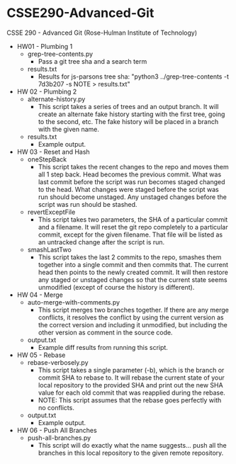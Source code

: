 # CSSE290-Advanced-Git
CSSE 290 - Advanced Git (Rose-Hulman Institute of Technology)

* HW01 - Plumbing 1
  * grep-tree-contents.py
    * Pass a git tree sha and a search term
  * results.txt
    * Results for js-parsons tree sha: "python3 ../grep-tree-contents -t 7d3b207 -s NOTE > results.txt"
* HW 02 - Plumbing 2
  * alternate-history.py
    * This script takes a series of trees and an output branch. It will create an
    alternate fake history starting with the first tree, going to the second, etc.
    The fake history will be placed in a branch with the given name.
  * results.txt
    * Example output.
* HW 03 - Reset and Hash
  * oneStepBack
    * This script takes the recent changes to the repo and moves them all 1 step back.
    Head becomes the previous commit.
    What was last commit before the script was run becomes staged changed to the head.
    What changes were staged before the script was run should become unstaged.
    Any unstaged changes before the script was run should be stashed.
  * revertExceptFile
    * This script takes two parameters, the SHA of a particular commit and a
    filename. It will reset the git repo completely to a particular commit,
    except for the given filename. That file will be listed as an untracked
    change after the script is run.
  * smashLastTwo
    * This script takes the last 2 commits to the repo, smashes them together
    into a single commit and then commits that. The current head then points
    to the newly created commit. It will then restore any staged or unstaged
    changes so that the current state seems unmodified (except of course the
    history is different).
* HW 04 - Merge
  * auto-merge-with-comments.py
    * This script merges two branches together. If there are any merge conflicts,
    it resolves the conflict by using the current version as the correct version
    and including it unmodified, but including the other version as comment in
    the source code.
  * output.txt
    * Example diff results from running this script.
* HW 05 - Rebase
  * rebase-verbosely.py
    * This script takes a single parameter (-b), which is the branch or commit SHA
    to rebase to. It will rebase the current state of your local repository to
    the provided SHA and print out the new SHA value for each old commit that
    was reapplied during the rebase.
    * NOTE: This script assumes that the rebase goes perfectly with no conflicts.
  * output.txt
    * Example output.
* HW 06 - Push All Branches
  * push-all-branches.py
    * This script will do exactly what the name suggests... push all the
    branches in this local repository to the given remote repository.
